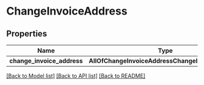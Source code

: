 # ChangeInvoiceAddress

## Properties
Name | Type | Description | Notes
------------ | ------------- | ------------- | -------------
**change_invoice_address** | **AllOfChangeInvoiceAddressChangeInvoiceAddress** |  | 

[[Back to Model list]](../README.md#documentation-for-models) [[Back to API list]](../README.md#documentation-for-api-endpoints) [[Back to README]](../README.md)

